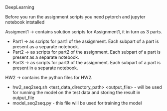 DeepLearning  

Before you run the assignment scripts you need pytorch and jupyter notebook intstalled  

Assigment1 -> contains solution scripts for Assignment1, it in turn as 3 parts.   
  * Part1 -> as scripts for part1 of the assignment. Each subpart of a part is present as a separate notebook.  
  * Part2 -> as scripts for part2 of the assignment. Each subpart of a part is present as a separate notebook.  
  * Part3 -> as scripts for part3 of the assignment. Each subpart of a part is present in a separate notebook. 

HW2 -> contains the python files for HW2.
  * hw2_seq2seq.sh <test_data_directory_path> <output_file> - will be used for running the model on the test data and storing the result in output_file
  * model_seq2seq.py - this file will be used for training the model
